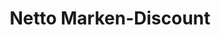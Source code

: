 ---
title: "Netto Marken-Discount"
url: /aalen/netto-marken-discount-ellwanger-strasse/
shop: Supermarkt
---